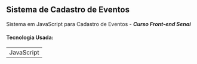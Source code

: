 ## Sistema de Cadastro de Eventos
Sistema em JavaScript para Cadastro de Eventos - **<i>Curso Front-end Senai</i>**

#### Tecnologia Usada:
<table>
<tr>
<td> JavaScript </td>
</tr>
